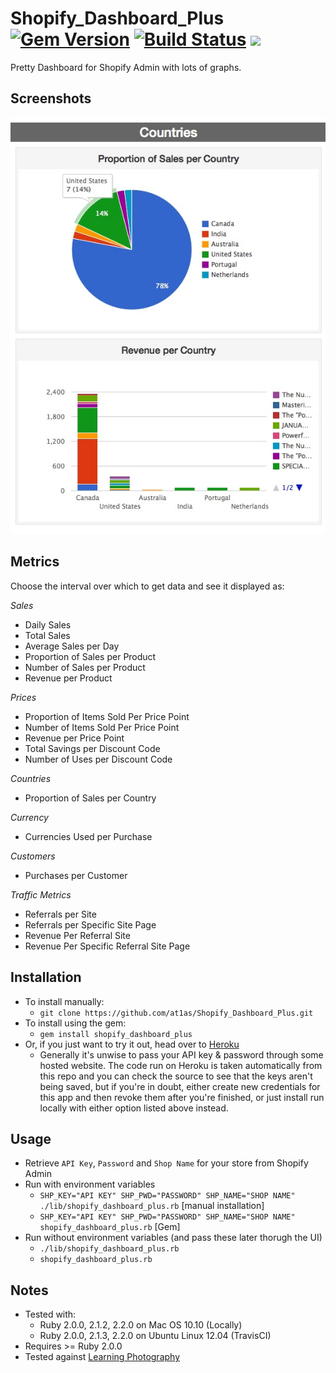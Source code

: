 # Shopify_Dashboard_Plus [![Gem Version](https://badge.fury.io/rb/shopify_dashboard_plus.svg)](http://badge.fury.io/rb/shopify_dashboard_plus) [![Build Status](https://travis-ci.org/at1as/Shopify_Dashboard_Plus.svg?branch=master)](https://travis-ci.org/at1as/Shopify_Dashboard_Plus) <a href="https://codeclimate.com/github/at1as/Shopify_Dashboard_Plus"><img src="https://codeclimate.com/github/at1as/Shopify_Dashboard_Plus/badges/gpa.svg" /></a>
Pretty Dashboard for Shopify Admin with lots of graphs.

## Screenshots

![screenshot](https://github.com/at1as/at1as.github.io/blob/master/github_repo_assets/dashboard-plus1.jpg)

## Metrics
Choose the interval over which to get data and see it displayed as:

*Sales*
* Daily Sales
* Total Sales
* Average Sales per Day
* Proportion of Sales per Product
* Number of Sales per Product
* Revenue per Product

*Prices*
* Proportion of Items Sold Per Price Point
* Number of Items Sold Per Price Point
* Revenue per Price Point
* Total Savings per Discount Code
* Number of Uses per Discount Code

*Countries*
* Proportion of Sales per Country

*Currency*
* Currencies Used per Purchase

*Customers*
* Purchases per Customer

*Traffic Metrics*
* Referrals per Site
* Referrals per Specific Site Page
* Revenue Per Referral Site
* Revenue Per Specific Referral Site Page

## Installation
* To install manually: 
  * `git clone https://github.com/at1as/Shopify_Dashboard_Plus.git`
* To install using the gem: 
  * `gem install shopify_dashboard_plus`
* Or, if you just want to try it out, head over to [Heroku](https://shopifydashboardplus.herokuapp.com/)
  * Generally it's unwise to pass your API key & password through some hosted website. The code run on Heroku is taken automatically from this repo and you can check the source to see that the keys aren't being saved, but if you're in doubt, either create new credentials for this app and then revoke them after you're finished, or just install run locally with either option listed above instead.

## Usage
* Retrieve `API Key`, `Password` and `Shop Name` for your store from Shopify Admin
* Run with environment variables
  * `SHP_KEY="API KEY" SHP_PWD="PASSWORD" SHP_NAME="SHOP NAME" ./lib/shopify_dashboard_plus.rb` [manual installation]
  * `SHP_KEY="API KEY" SHP_PWD="PASSWORD" SHP_NAME="SHOP NAME" shopify_dashboard_plus.rb` [Gem]
* Run without environment variables (and pass these later thorugh the UI)
  * `./lib/shopify_dashboard_plus.rb`
  * `shopify_dashboard_plus.rb`
 
## Notes
* Tested with:
  * Ruby 2.0.0, 2.1.2, 2.2.0 on Mac OS 10.10 (Locally)
  * Ruby 2.0.0, 2.1.3, 2.2.0 on Ubuntu Linux 12.04 (TravisCI)
* Requires >= Ruby 2.0.0
* Tested against [Learning Photography](http://learning.photography)
